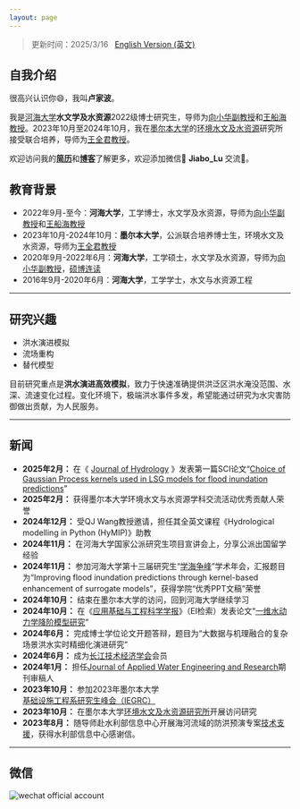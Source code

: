 ```yaml
---
layout: page
---
```


> 更新时间：2025/3/16 &nbsp; [English Version (英文)](https://lujiabo98.github.io/file/index_en/)

## 自我介绍

很高兴认识你😄，我叫**卢家波**。

我是[河海大学](https://www.hhu.edu.cn/)**水文学及水资源**2022级博士研究生，导师为[向小华副教授](https://jszy.hhu.edu.cn/xxh/)和[王船海教授](https://jszy.hhu.edu.cn/wch/)。2023年10月至2024年10月，我在[墨尔本大学](https://www.unimelb.edu.au/)的[环境水文及水资源](https://infrastructure.eng.unimelb.edu.au/research/water)研究所接受联合培养，导师为[王全君教授](https://findanexpert.unimelb.edu.au/profile/241-q-j-wang)。

欢迎访问我的[**简历**](https://lujiabo98.github.io/file/CV_JiaboLu_zh.pdf)和[**博客**](https://blog.csdn.net/weixin_43012724?type=blog)了解更多，欢迎添加微信💬 **Jiabo_Lu** 交流🤝。

## 教育背景

- 2022年9月-至今：**河海大学**，工学博士，水文学及水资源，导师为[向小华副教授](https://jszy.hhu.edu.cn/xxh/)和[王船海教授](https://jszy.hhu.edu.cn/wch/)
- 2023年10月-2024年10月：**墨尔本大学**，公派联合培养博士生，环境水文及水资源，导师为[王全君教授](https://findanexpert.unimelb.edu.au/profile/241-q-j-wang)
- 2020年9月-2022年6月：**河海大学**，工学硕士，水文学及水资源，导师为[向小华副教授](https://jszy.hhu.edu.cn/xxh/)，[硕博连读](https://gs.hhu.edu.cn/2022/0621/c3517a238491/page.htm)
- 2016年9月-2020年6月：**河海大学**，工学学士，水文与水资源工程

---

## 研究兴趣

- 洪水演进模拟
- 流场重构
- 替代模型

目前研究重点是**洪水演进高效模拟**，致力于快速准确提供洪泛区洪水淹没范围、水深、流速变化过程。变化环境下，极端洪水事件多发，希望能通过研究为水灾害防御做出贡献，为人民服务。

---

## 新闻

- **2025年2月：** 在《 [Journal of Hydrology](https://www.sciencedirect.com/journal/journal-of-hydrology) 》发表第一篇SCI论文“[Choice of Gaussian Process kernels used in LSG models for flood inundation predictions](https://doi.org/10.1016/j.jhydrol.2025.132949)”
- **2025年2月：** 获得墨尔本大学环境水文与水资源学科交流活动优秀贡献人荣誉
- **2024年12月：** 受QJ Wang教授邀请，担任其全英文课程《Hydrological modelling in Python (HyMIP)》助教
- **2024年11月：** 在河海大学国家公派研究生项目宣讲会上，分享公派出国留学经验
- **2024年11月：** 参加河海大学第十三届研究生“[学海争峰](https://mp.weixin.qq.com/s/cDz5eRM37XqrHK-ksNk_mA)”学术年会，汇报题目为“Improving flood inundation predictions through kernel-based enhancement of surrogate models”，获得学院“优秀PPT文稿”荣誉
- **2024年10月：** 结束在墨尔本大学的访问，回到河海大学继续学习
- **2024年10月：** 在《[应用基础与工程科学学报](http://www.jbse.net/index.htm)》（EI检索）发表论文“[一维水动力学降阶模型研究](http://www.jbse.net/article/doi/10.16058/j.issn.1005-0930.2024.05.004)”
- **2024年6月：** 完成博士学位论文开题答辩，题目为“大数据与机理融合的复杂场景洪水实时精细化演进研究”
- **2024年6月：** 成为[长江技术经济学会](http://www.cjxh.org.cn/)会员
- **2024年1月：** 担任[Journal of Applied Water Engineering and Research](https://www.tandfonline.com/journals/tjaw20)期刊审稿人
- **2023年10月：** 参加2023年墨尔本大学[基础设施工程系研究生峰会（IEGRC）](https://blogs.unimelb.edu.au/gies/) 
- **2023年10月：** 在墨尔本大学[环境水文及水资源研究所](https://infrastructure.eng.unimelb.edu.au/hydrology)开展访问研究
- **2023年8月：** 随导师赴水利部信息中心开展海河流域的防洪预演专案[技术支援](https://shxy.hhu.edu.cn/post/3973)，获得水利部信息中心感谢信。

---

## 微信

![wechat official account](https://lujiabo98.github.io/images/wechat_personal_account.png)